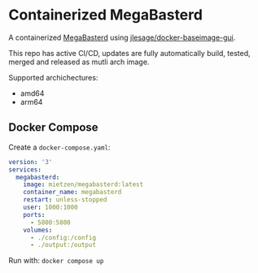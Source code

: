 # Containerized MegaBasterd

A containerized [MegaBasterd](https://github.com/tonikelope/megabasterd) using [jlesage/docker-baseimage-gui](https://github.com/jlesage/docker-baseimage-gui).

This repo has active CI/CD, updates are fully automatically build, tested, merged and released as mutli arch image.

Supported archichectures:
- amd64
- arm64

## Docker Compose

Create a `docker-compose.yaml`:

```yaml
version: '3'
services:
  megabasterd:
    image: mietzen/megabasterd:latest
    container_name: megabasterd
    restart: unless-stopped
    user: 1000:1000
    ports:
      - 5800:5800
    volumes:
      - ./config:/config
      - ./output:/output
```

Run with: `docker compose up`

